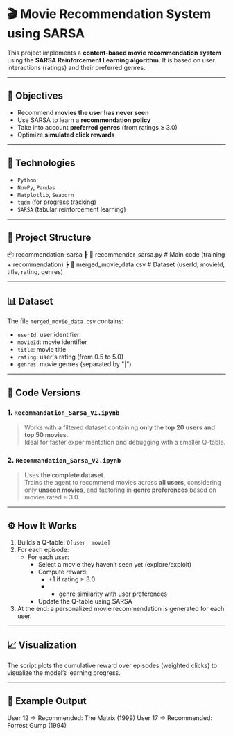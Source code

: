 # 🎬 Movie Recommendation System using SARSA

This project implements a **content-based movie recommendation system** using the **SARSA Reinforcement Learning algorithm**. It is based on user interactions (ratings) and their preferred genres.

---

## 🚀 Objectives

- Recommend **movies the user has never seen**
- Use SARSA to learn a **recommendation policy**
- Take into account **preferred genres** (from ratings ≥ 3.0)
- Optimize **simulated click rewards**

---

## 🧠 Technologies

- `Python`
- `NumPy`, `Pandas`
- `Matplotlib`, `Seaborn`
- `tqdm` (for progress tracking)
- `SARSA` (tabular reinforcement learning)

---

## 📁 Project Structure

📦 recommendation-sarsa
┣ 📄 recommender_sarsa.py # Main code (training + recommendation)
┣ 📄 merged_movie_data.csv # Dataset (userId, movieId, title, rating, genres)

---

## 📊 Dataset

The file `merged_movie_data.csv` contains:

- `userId`: user identifier
- `movieId`: movie identifier
- `title`: movie title
- `rating`: user's rating (from 0.5 to 5.0)
- `genres`: movie genres (separated by "|")

---

## 🔀 Code Versions

### 1. `Recommandation_Sarsa_V1.ipynb`
> Works with a filtered dataset containing **only the top 20 users and top 50 movies**.  
Ideal for faster experimentation and debugging with a smaller Q-table.

### 2. `Recommandation_Sarsa_V2.ipynb`
> Uses **the complete dataset**.  
Trains the agent to recommend movies across **all users**, considering only **unseen movies**, and factoring in **genre preferences** based on movies rated ≥ 3.0.

---

## ⚙️ How It Works

1. Builds a Q-table: `Q[user, movie]`
2. For each episode:
   - For each user:
     - Select a movie they haven’t seen yet (explore/exploit)
     - Compute reward:
       - +1 if rating ≥ 3.0
       - + genre similarity with user preferences
     - Update the Q-table using SARSA
3. At the end: a personalized movie recommendation is generated for each user.

---

## 📈 Visualization

The script plots the cumulative reward over episodes (weighted clicks) to visualize the model’s learning progress.

---

## 🧪 Example Output

User 12 → Recommended: The Matrix (1999)
User 17 → Recommended: Forrest Gump (1994)

